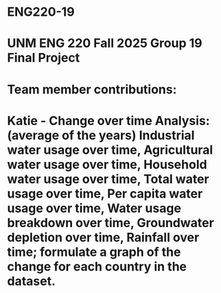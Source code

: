 # ENG220-19
# UNM ENG 220 Fall 2025 Group 19 Final Project
# Team member contributions:
# Katie - Change over time Analysis: (average of the years) Industrial water usage over time, Agricultural water usage over time, Household water usage over time, Total water usage over time, Per capita water usage over time, Water usage breakdown over time, Groundwater depletion over time, Rainfall over time; formulate a graph of the change for each country in the dataset.
